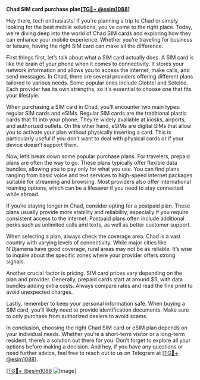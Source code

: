 **Chad SIM card purchase plan[[TG💪+ @esim1088](https://t.me/s/esim1088)]**

Hey there, tech enthusiasts! If you're planning a trip to Chad or simply looking for the best mobile solutions, you’ve come to the right place. Today, we’re diving deep into the world of Chad SIM cards and exploring how they can enhance your mobile experience. Whether you’re traveling for business or leisure, having the right SIM card can make all the difference.

First things first, let’s talk about what a SIM card actually does. A SIM card is like the brain of your phone when it comes to connectivity. It stores your network information and allows you to access the internet, make calls, and send messages. In Chad, there are several providers offering different plans tailored to various needs. Some popular ones include Globtel and Sotelco. Each provider has its own strengths, so it's essential to choose one that fits your lifestyle.

When purchasing a SIM card in Chad, you’ll encounter two main types: regular SIM cards and eSIMs. Regular SIM cards are the traditional plastic cards that fit into your phone. They’re widely available at kiosks, airports, and authorized outlets. On the other hand, eSIMs are digital SIMs that allow you to activate your plan without physically inserting a card. This is particularly useful if you don’t want to deal with physical cards or if your device doesn’t support them.

Now, let’s break down some popular purchase plans. For travelers, prepaid plans are often the way to go. These plans typically offer flexible data bundles, allowing you to pay only for what you use. You can find plans ranging from basic voice and text services to high-speed internet packages suitable for streaming and browsing. Most providers also offer international roaming options, which can be a lifesaver if you need to stay connected while abroad.

If you’re staying longer in Chad, consider opting for a postpaid plan. These plans usually provide more stability and reliability, especially if you require consistent access to the internet. Postpaid plans often include additional perks such as unlimited calls and texts, as well as better customer support.

When selecting a plan, always check the coverage area. Chad is a vast country with varying levels of connectivity. While major cities like N’Djamena have good coverage, rural areas may not be as reliable. It’s wise to inquire about the specific zones where your provider offers strong signals.

Another crucial factor is pricing. SIM card prices vary depending on the plan and provider. Generally, prepaid cards start at around $5, with data bundles adding extra costs. Always compare rates and read the fine print to avoid unexpected charges.

Lastly, remember to keep your personal information safe. When buying a SIM card, you’ll likely need to provide identification documents. Make sure to only purchase from authorized dealers to avoid scams.

In conclusion, choosing the right Chad SIM card or eSIM plan depends on your individual needs. Whether you’re a short-term visitor or a long-term resident, there’s a solution out there for you. Don’t forget to explore all your options before making a decision. And hey, if you have any questions or need further advice, feel free to reach out to us on Telegram at [[TG💪+ @esim1088](https://t.me/s/esim1088)].

[[TG💪+ @esim1088](https://t.me/s/esim1088) ![Image](https://i.postimg.cc/Y0z9fWf4/image.png)]